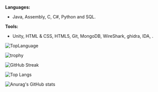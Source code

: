 **Languages:**
 - Java, Assembly, C, C#, Python and SQL.

**Tools:**
 - Unity, HTML & CSS, HTML5, Git, MongoDB, WireShark, ghidra, IDA, .
</details>

![TopLanguage](https://github-readme-stats-git-masterrstaa-rickstaa.vercel.app/api/top-langs/?username=Luppole&layout=compact&theme=dark)

![trophy](https://github-profile-trophy.vercel.app/?username=Luppole&theme=onedark)

![GitHub Streak](https://github-readme-streak-stats.herokuapp.com?user=Luppole&theme=dark&date_format=M%20j%5B%2C%20Y%5D&fire=00FF02)

![Top Langs](https://github-readme-stats.vercel.app/api/top-langs/?username=luppole&size_weight=0.2&count_weight=0.5&hide=shaderlab,hlsl)

![Anurag's GitHub stats](https://github-readme-stats.vercel.app/api?username=luppole&show_icons=true)


